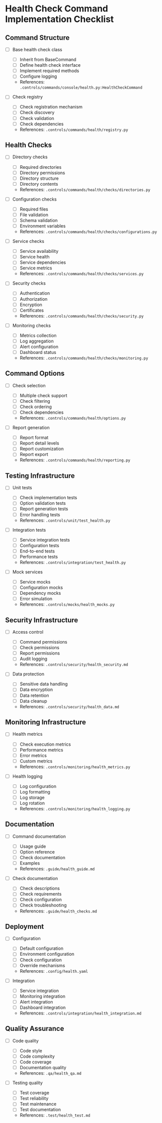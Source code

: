 # Health Check Command Implementation Checklist

## Command Structure
- [ ] Base health check class
  - [ ] Inherit from BaseCommand
  - [ ] Define health check interface
  - [ ] Implement required methods
  - [ ] Configure logging
  - References: `.controls/commands/console/health.py:HealthCheckCommand`

- [ ] Check registry
  - [ ] Check registration mechanism
  - [ ] Check discovery
  - [ ] Check validation
  - [ ] Check dependencies
  - References: `.controls/commands/health/registry.py`

## Health Checks
- [ ] Directory checks
  - [ ] Required directories
  - [ ] Directory permissions
  - [ ] Directory structure
  - [ ] Directory contents
  - References: `.controls/commands/health/checks/directories.py`

- [ ] Configuration checks
  - [ ] Required files
  - [ ] File validation
  - [ ] Schema validation
  - [ ] Environment variables
  - References: `.controls/commands/health/checks/configurations.py`

- [ ] Service checks
  - [ ] Service availability
  - [ ] Service health
  - [ ] Service dependencies
  - [ ] Service metrics
  - References: `.controls/commands/health/checks/services.py`

- [ ] Security checks
  - [ ] Authentication
  - [ ] Authorization
  - [ ] Encryption
  - [ ] Certificates
  - References: `.controls/commands/health/checks/security.py`

- [ ] Monitoring checks
  - [ ] Metrics collection
  - [ ] Log aggregation
  - [ ] Alert configuration
  - [ ] Dashboard status
  - References: `.controls/commands/health/checks/monitoring.py`

## Command Options
- [ ] Check selection
  - [ ] Multiple check support
  - [ ] Check filtering
  - [ ] Check ordering
  - [ ] Check dependencies
  - References: `.controls/commands/health/options.py`

- [ ] Report generation
  - [ ] Report format
  - [ ] Report detail levels
  - [ ] Report customization
  - [ ] Report export
  - References: `.controls/commands/health/reporting.py`

## Testing Infrastructure
- [ ] Unit tests
  - [ ] Check implementation tests
  - [ ] Option validation tests
  - [ ] Report generation tests
  - [ ] Error handling tests
  - References: `.controls/unit/test_health.py`

- [ ] Integration tests
  - [ ] Service integration tests
  - [ ] Configuration tests
  - [ ] End-to-end tests
  - [ ] Performance tests
  - References: `.controls/integration/test_health.py`

- [ ] Mock services
  - [ ] Service mocks
  - [ ] Configuration mocks
  - [ ] Dependency mocks
  - [ ] Error simulation
  - References: `.controls/mocks/health_mocks.py`

## Security Infrastructure
- [ ] Access control
  - [ ] Command permissions
  - [ ] Check permissions
  - [ ] Report permissions
  - [ ] Audit logging
  - References: `.controls/security/health_security.md`

- [ ] Data protection
  - [ ] Sensitive data handling
  - [ ] Data encryption
  - [ ] Data retention
  - [ ] Data cleanup
  - References: `.controls/security/health_data.md`

## Monitoring Infrastructure
- [ ] Health metrics
  - [ ] Check execution metrics
  - [ ] Performance metrics
  - [ ] Error metrics
  - [ ] Custom metrics
  - References: `.controls/monitoring/health_metrics.py`

- [ ] Health logging
  - [ ] Log configuration
  - [ ] Log formatting
  - [ ] Log storage
  - [ ] Log rotation
  - References: `.controls/monitoring/health_logging.py`

## Documentation
- [ ] Command documentation
  - [ ] Usage guide
  - [ ] Option reference
  - [ ] Check documentation
  - [ ] Examples
  - References: `.guide/health_guide.md`

- [ ] Check documentation
  - [ ] Check descriptions
  - [ ] Check requirements
  - [ ] Check configuration
  - [ ] Check troubleshooting
  - References: `.guide/health_checks.md`

## Deployment
- [ ] Configuration
  - [ ] Default configuration
  - [ ] Environment configuration
  - [ ] Check configuration
  - [ ] Override mechanisms
  - References: `.config/health.yaml`

- [ ] Integration
  - [ ] Service integration
  - [ ] Monitoring integration
  - [ ] Alert integration
  - [ ] Dashboard integration
  - References: `.controls/integration/health_integration.md`

## Quality Assurance
- [ ] Code quality
  - [ ] Code style
  - [ ] Code complexity
  - [ ] Code coverage
  - [ ] Documentation quality
  - References: `.qa/health_qa.md`

- [ ] Testing quality
  - [ ] Test coverage
  - [ ] Test reliability
  - [ ] Test maintenance
  - [ ] Test documentation
  - References: `.test/health_test.md` 